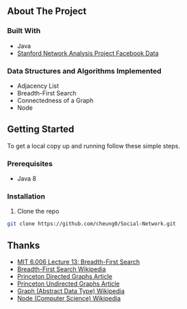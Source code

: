 <!-- ABOUT THE PROJECT -->
## About The Project

### Built With

* Java
* [Stanford Network Analysis Project Facebook Data](http://snap.stanford.edu/)

### Data Structures and Algorithms Implemented

* Adjacency List
* Breadth-First Search
* Connectedness of a Graph
* Node




<!-- GETTING STARTED -->
## Getting Started

To get a local copy up and running follow these simple steps.

### Prerequisites

* Java 8

### Installation

1. Clone the repo
```sh
git clone https://github.com/cheung0/Social-Network.git
```



## Thanks

* [MIT 6.006 Lecture 13: Breadth-First Search](https://www.youtube.com/watch?v=s-CYnVz-uh4&ab_channel=MITOpenCourseWare)
* [Breadth-First Search Wikipedia](https://en.wikipedia.org/wiki/Breadth-first_search)
* [Princeton Directed Graphs Article](https://algs4.cs.princeton.edu/42digraph/)
* [Princeton Undirected Graphs Article](https://algs4.cs.princeton.edu/41graph/)
* [Graph (Abstract Data Type) Wikipedia](https://en.wikipedia.org/wiki/Graph_(abstract_data_type))
* [Node (Computer Science) Wikipedia](https://en.wikipedia.org/wiki/Node_(computer_science))


